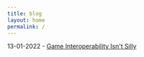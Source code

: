 ```yaml
---
title: blog
layout: home
permalink: /
---
```


13-01-2022 - [Game Interoperability Isn't Silly](interop.md)
